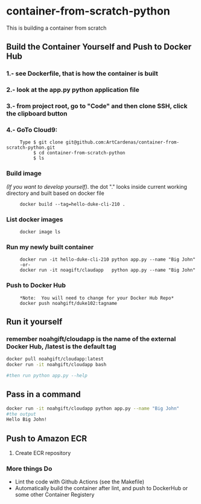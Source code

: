 # container-from-scratch-python
This is building a container from scratch

## Build the Container Yourself and Push to Docker Hub
### 1.- see Dockerfile, that is how the container is built
### 2.- look at the app.py python application file
### 3.- from project root, go to "Code" and then clone SSH, click the clipboard button
### 4.- GoTo Cloud9:
         Type $ git clone git@github.com:ArtCardenas/container-from-scratch-python.git
              $ cd container-from-scratch-python
              $ ls

### Build image
*(If you want to develop yourself)*.  the dot "." looks inside current working directory and built based on docker file

         docker build --tag=hello-duke-cli-210 .

### List docker images
         docker image ls

### Run my newly built container

         docker run -it hello-duke-cli-210 python app.py --name "Big John"
         -or-
         docker run -it noagift/claudapp   python app.py --name "Big John"

### Push to Docker Hub

         *Note:  You will need to change for your Docker Hub Repo*
         docker push noahgift/duke102:tagname

## Run it yourself
### remember noahgift/cloudapp is the name of the external Docker Hub, /latest is the default tag 

```bash
docker pull noahgift/cloudapp:latest
docker run -it noahgift/cloudapp bash 

#then run python app.py --help
```

## Pass in a command

```bash
docker run -it noahgift/cloudapp python app.py --name "Big John"
#the output
Hello Big John!
```

## Push to Amazon ECR

1.  Create ECR repository


### More things Do

* Lint the code with Github Actions (see the Makefile)
* Automatically build the container after lint, and push to DockerHub or some other Container Registery



